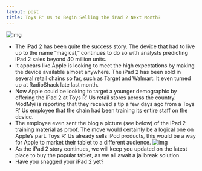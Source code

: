```yaml
---
layout: post
title: Toys R' Us to Begin Selling the iPad 2 Next Month?
---
```

![img](http://media.idownloadblog.com/wp-content/uploads/2011/04/toys-r-us.png)
* The iPad 2 has been quite the success story. The device that had to live up to the name “magical,” continues to do so with analysts predicting iPad 2 sales beyond 40 million units.
* It appears like Apple is looking to meet the high expectations by making the device available almost anywhere. The iPad 2 has been sold in several retail chains so far, such as Target and Walmart. It even turned up at RadioShack late last month.
* Now Apple could be looking to target a younger demographic by offering the iPad 2 at Toys R’ Us retail stores across the country. ModMyi is reporting that they received a tip a few days ago from a Toys R’ Us employee that the chain had been training its entire staff on the device.
* The employee even sent the blog a picture (see below) of the iPad 2 training material as proof. The move would certainly be a logical one on Apple’s part. Toys R’ Us already sells iPod products, this would be a way for Apple to market their tablet to a different audience.
![img](http://media.idownloadblog.com/wp-content/uploads/2011/04/training-material.jpg)
* As the iPad 2 story continues, we will keep you updated on the latest place to buy the popular tablet, as we all await a jailbreak solution.
* Have you snagged your iPad 2 yet?

